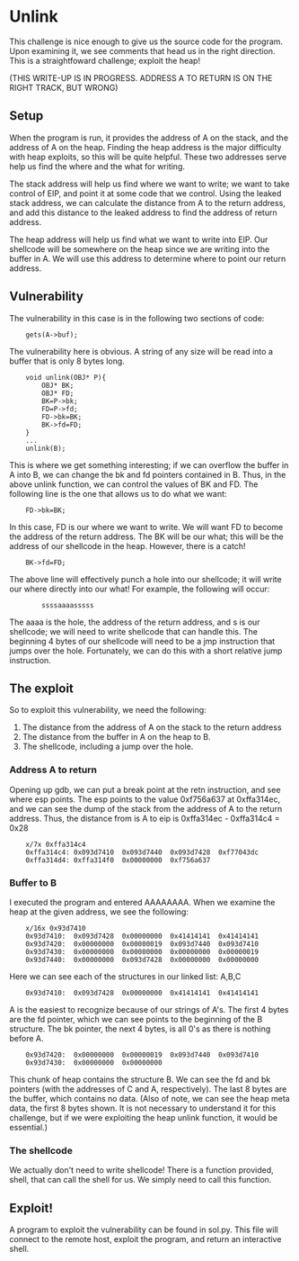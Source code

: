 # Unlink

This challenge is nice enough to give us the source code for the program.
Upon examining it, we see comments that head us in the right direction. This is a straightfoward challenge; exploit the heap!

(THIS WRITE-UP IS IN PROGRESS. ADDRESS A TO RETURN IS ON THE RIGHT TRACK,
BUT WRONG)

## Setup

When the program is run, it provides the address of A on the stack, and the address of A on the heap. Finding the heap address is the major difficulty with heap exploits, so this will be quite helpful. These two addresses serve help us find the where and the what for writing.

The stack address will help us find where we want to write; we want to take control of EIP, and point it at some code that we control. Using the leaked stack address, we can calculate the distance from A to the return address, and add this distance to the leaked address to find the address of return address.

The heap address will help us find what we want to write into EIP. Our shellcode will be somewhere on the heap since we are writing into the buffer in A. We will use this address to determine where to point our return address.

## Vulnerability

The vulnerability in this case is in the following two sections of code:

		gets(A->buf);

The vulnerability here is obvious. A string of any size will be read into a buffer that is only 8 bytes long.

		void unlink(OBJ* P){
			OBJ* BK;
			OBJ* FD;
			BK=P->bk;
			FD=P->fd;
			FD->bk=BK;
			BK->fd=FD;
		}
		...
		unlink(B);

This is where we get something interesting; if we can overflow the buffer in A into B, we can change the bk and fd pointers contained in B. Thus, in the above unlink function, we can control the values of BK and FD. The following line is the one that allows us to do what we want:

		FD->bk=BK;

In this case, FD is our where we want to write. We will want FD to become the address of the return address. The BK will be our what; this will be the address of our shellcode in the heap. However, there is a catch!

		BK->fd=FD;

The above line will effectively punch a hole into our shellcode; it will write our where directly into our what! For example, the following will occur:

			ssssaaaasssss

The aaaa is the hole, the address of the return address, and s is our shellcode; we will need to write shellcode that can handle this. The beginning 4 bytes of our shellcode will need to be a jmp instruction that jumps over the hole. Fortunately, we can do this with a short relative jump instruction.

## The exploit

So to exploit this vulnerability, we need the following:

1. The distance from the address of A on the stack to the return address
2. The distance from the buffer in A on the heap to B.
3. The shellcode, including a jump over the hole.

### Address A to return

Opening up gdb, we can put a break point at the retn instruction, and see where esp points. The esp points to the value 0xf756a637 at 0xffa314ec, and we can see the dump of the stack from the address of A to the return address. Thus, the distance from is A to eip is 0xffa314ec - 0xffa314c4 = 0x28

		x/7x 0xffa314c4
		0xffa314c4:	0x093d7410	0x093d7440	0x093d7428	0xf77043dc
		0xffa314d4:	0xffa314f0	0x00000000	0xf756a637

### Buffer to B

I executed the program and entered AAAAAAAA. When we examine the heap at the given address, we see the following:

		x/16x 0x93d7410
		0x93d7410:	0x093d7428	0x00000000	0x41414141	0x41414141
		0x93d7420:	0x00000000	0x00000019	0x093d7440	0x093d7410
		0x93d7430:	0x00000000	0x00000000	0x00000000	0x00000019
		0x93d7440:	0x00000000	0x093d7428	0x00000000	0x00000000

Here we can see each of the structures in our linked list: A,B,C

		0x93d7410:	0x093d7428	0x00000000	0x41414141	0x41414141

A is the easiest to recognize because of our strings of A's. The first 4 bytes are the fd pointer, which we can see points to the beginning of the B structure. The bk pointer, the next 4 bytes, is all 0's as there is nothing before A.

		0x93d7420:	0x00000000	0x00000019	0x093d7440	0x093d7410
		0x93d7430:	0x00000000	0x00000000

This chunk of heap contains the structure B. We can see the fd and bk pointers (with the addresses of C and A, respectively). The last 8 bytes are the buffer, which contains no data. (Also of note, we can see the heap meta data, the first 8 bytes shown. It is not necessary to understand it for this challenge, but if we were exploiting the heap unlink function, it would be essential.)

### The shellcode

We actually don't need to write shellcode! There is a function provided, shell, that can call the shell for us. We simply need to call this function.

## Exploit!

A program to exploit the vulnerability can be found in sol.py. This file will connect to the remote host, exploit the program, and return an interactive shell.






